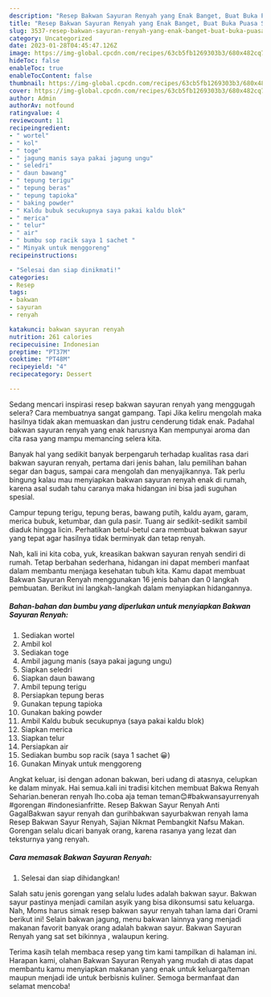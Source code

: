 ```yaml
---
description: "Resep Bakwan Sayuran Renyah yang Enak Banget, Buat Buka Puasa Sempurna"
title: "Resep Bakwan Sayuran Renyah yang Enak Banget, Buat Buka Puasa Sempurna"
slug: 3537-resep-bakwan-sayuran-renyah-yang-enak-banget-buat-buka-puasa-sempurna
category: Uncategorized
date: 2023-01-28T04:45:47.126Z
image: https://img-global.cpcdn.com/recipes/63cb5fb1269303b3/680x482cq70/bakwan-sayuran-renyah-foto-resep-utama.jpg
hideToc: false
enableToc: true
enableTocContent: false
thumbnail: https://img-global.cpcdn.com/recipes/63cb5fb1269303b3/680x482cq70/bakwan-sayuran-renyah-foto-resep-utama.jpg
cover: https://img-global.cpcdn.com/recipes/63cb5fb1269303b3/680x482cq70/bakwan-sayuran-renyah-foto-resep-utama.jpg
author: Admin
authorAv: notfound
ratingvalue: 4
reviewcount: 11
recipeingredient:
- " wortel"
- " kol"
- " toge"
- " jagung manis saya pakai jagung ungu"
- " seledri"
- " daun bawang"
- " tepung terigu"
- " tepung beras"
- " tepung tapioka"
- " baking powder"
- " Kaldu bubuk secukupnya saya pakai kaldu blok"
- " merica"
- " telur"
- " air"
- " bumbu sop racik saya 1 sachet "
- " Minyak untuk menggoreng"
recipeinstructions:

- "Selesai dan siap dinikmati!"
categories:
- Resep
tags:
- bakwan
- sayuran
- renyah

katakunci: bakwan sayuran renyah 
nutrition: 261 calories
recipecuisine: Indonesian
preptime: "PT37M"
cooktime: "PT48M"
recipeyield: "4"
recipecategory: Dessert

---
```



Sedang mencari inspirasi resep bakwan sayuran renyah yang menggugah selera? Cara membuatnya sangat gampang. Tapi Jika keliru mengolah maka hasilnya tidak akan memuaskan dan justru cenderung tidak enak. Padahal bakwan sayuran renyah yang enak harusnya Kan mempunyai aroma dan cita rasa yang mampu memancing selera kita.


Banyak hal yang sedikit banyak berpengaruh terhadap kualitas rasa dari bakwan sayuran renyah, pertama dari jenis bahan, lalu pemilihan bahan segar dan bagus, sampai cara mengolah dan menyajikannya. Tak perlu bingung kalau mau menyiapkan bakwan sayuran renyah enak di rumah, karena asal sudah tahu caranya maka hidangan ini bisa jadi suguhan spesial.

Campur tepung terigu, tepung beras, bawang putih, kaldu ayam, garam, merica bubuk, ketumbar, dan gula pasir. Tuang air sedikit-sedikit sambil diaduk hingga licin. Perhatikan betul-betul cara membuat bakwan sayur yang tepat agar hasilnya tidak berminyak dan tetap renyah.


Nah, kali ini kita coba, yuk, kreasikan bakwan sayuran renyah sendiri di rumah. Tetap berbahan sederhana, hidangan ini dapat memberi manfaat dalam membantu menjaga kesehatan tubuh kita. Kamu dapat membuat Bakwan Sayuran Renyah menggunakan 16 jenis bahan dan 0 langkah pembuatan. Berikut ini langkah-langkah dalam menyiapkan hidangannya.

<!--inarticleads1-->

##### Bahan-bahan dan bumbu yang diperlukan untuk menyiapkan Bakwan Sayuran Renyah:

1. Sediakan  wortel
1. Ambil  kol
1. Sediakan  toge
1. Ambil  jagung manis (saya pakai jagung ungu)
1. Siapkan  seledri
1. Siapkan  daun bawang
1. Ambil  tepung terigu
1. Persiapkan  tepung beras
1. Gunakan  tepung tapioka
1. Gunakan  baking powder
1. Ambil  Kaldu bubuk secukupnya (saya pakai kaldu blok)
1. Siapkan  merica
1. Siapkan  telur
1. Persiapkan  air
1. Sediakan  bumbu sop racik (saya 1 sachet 😀)
1. Gunakan  Minyak untuk menggoreng


Angkat keluar, isi dengan adonan bakwan, beri udang di atasnya, celupkan ke dalam minyak. Hai semua.kali ini tradisi kitchen membuat Bakwa Renyah Seharian.beneran renyah lho.coba aja teman teman😊#bakwansayurrenyah #gorengan #indonesianfritte. Resep Bakwan Sayur Renyah Anti GagalBakwan sayur renyah dan gurihbakwan sayurbakwan renyah lama Resep Bakwan Sayur Renyah, Sajian Nikmat Pembangkit Nafsu Makan. Gorengan selalu dicari banyak orang, karena rasanya yang lezat dan teksturnya yang renyah. 

<!--inarticleads2-->

##### Cara memasak Bakwan Sayuran Renyah:


1. Selesai dan siap dihidangkan!

Salah satu jenis gorengan yang selalu ludes adalah bakwan sayur. Bakwan sayur pastinya menjadi camilan asyik yang bisa dikonsumsi satu keluarga. Nah, Moms harus simak resep bakwan sayur renyah tahan lama dari Orami berikut ini! Selain bakwan jagung, menu bakwan lainnya yang menjadi makanan favorit banyak orang adalah bakwan sayur. Bakwan Sayuran Renyah yang sat set bikinnya , walaupun kering. 

Terima kasih telah membaca resep yang tim kami tampilkan di halaman ini. Harapan kami, olahan Bakwan Sayuran Renyah yang mudah di atas dapat membantu kamu menyiapkan makanan yang enak untuk keluarga/teman maupun menjadi ide untuk berbisnis kuliner. Semoga bermanfaat dan selamat mencoba!
